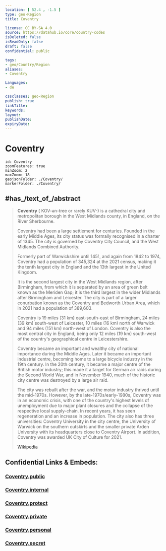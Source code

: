 ```yaml
---
location: [ 52.4 , -1.5 ] 
type: geo-Region
title: Coventry

license: CC BY-SA 4.0
source: https://datahub.io/core/country-codes
isDeleted: false
isReadOnly: false
draft: false
confidential: public

tags:
- geo/Country/Region
aliases:
- Coventry

Languages:
- de

cssclasses: geo-Region
publish: true
linkTitle: 
keywords: 
layout: 
publishDate: 
expiryDate: 
---
```


# Coventry

```leaflet
id: Coventry
zoomFeatures: true 
minZoom: 2 
maxZoom: 18
geojsonFolder: ./Coventry/
markerFolder: ./Coventry/
```


## #has_/text_of_/abstract 

> **Coventry** (  KOV-ən-tree or rarely  KUV-) is a cathedral city 
> and metropolitan borough in the West Midlands county, in England, on the River Sherbourne. 
> 
> Coventry had been a large settlement for centuries. 
> Founded in the early Middle Ages, its city status was formally recognised in a charter of 1345. 
> The city is governed by Coventry City Council, and the West Midlands Combined Authority.
>
> Formerly part of Warwickshire until 1451, and again from 1842 to 1974, Coventry had a population of 345,324 at the 2021 census, making it the tenth largest city in England and the 13th largest in the United Kingdom.
>
> It is the second largest city in the West Midlands region, after Birmingham, from which it is separated by an area of green belt known as the Meriden Gap; it is the third largest in the wider Midlands after Birmingham and Leicester. The city is part of a larger conurbation known as the Coventry and Bedworth Urban Area, which in 2021 had a population of 389,603.
>
> Coventry is 19 miles (31 km) east-south-east of Birmingham, 24 miles (39 km) south-west of Leicester, 10 miles (16 km) north of Warwick and 94 miles (151 km) north-west of London. Coventry is also the most central city in England, being only 12 miles (19 km) south-west of the country's geographical centre in Leicestershire.
>
> Coventry became an important and wealthy city of national importance during the Middle Ages. Later it became an important industrial centre, becoming home to a large bicycle industry in the 19th century. In the 20th century, it became a major centre of the British motor industry; this made it a target for German air raids during the Second World War, and in November 1940, much of the historic city centre was destroyed by a large air raid.
>
> The city was rebuilt after the war, and the motor industry thrived until the mid-1970s. However, by the late-1970s/early-1980s, Coventry was in an economic crisis, with one of the country's highest levels of unemployment due to major plant closures and the collapse of the respective local supply-chain. In recent years, it has seen regeneration and an increase in population. The city also has three universities: Coventry University in the city centre, the University of Warwick on the southern outskirts and the smaller private Arden University with its headquarters close to Coventry Airport. In addition, Coventry was awarded UK City of Culture for 2021.
>
> [Wikipedia](https://en.wikipedia.org/wiki/Coventry)


## Confidential Links & Embeds: 

### [Coventry.public](/_public/\Earth\Continent\Europe\Europe~North\UK\England\Regions~England\West_Midlands,Region\WarwickshireCoventry.public.md) 

### [Coventry.internal](/_internal/\Earth\Continent\Europe\Europe~North\UK\England\Regions~England\West_Midlands,Region\WarwickshireCoventry.internal.md) 

### [Coventry.protect](/_protect/\Earth\Continent\Europe\Europe~North\UK\England\Regions~England\West_Midlands,Region\WarwickshireCoventry.protect.md) 

### [Coventry.private](/_private/\Earth\Continent\Europe\Europe~North\UK\England\Regions~England\West_Midlands,Region\WarwickshireCoventry.private.md) 

### [Coventry.personal](/_personal/\Earth\Continent\Europe\Europe~North\UK\England\Regions~England\West_Midlands,Region\WarwickshireCoventry.personal.md) 

### [Coventry.secret](/_secret/\Earth\Continent\Europe\Europe~North\UK\England\Regions~England\West_Midlands,Region\WarwickshireCoventry.secret.md)

